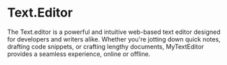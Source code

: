 # Text.Editor

The Text.editor is a powerful and intuitive web-based text editor designed for developers and writers alike. Whether you're jotting down quick notes, drafting code snippets, or crafting lengthy documents, MyTextEditor provides a seamless experience, online or offline.

